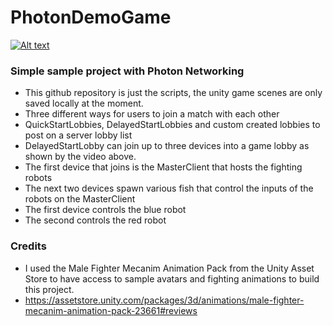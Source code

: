 # PhotonDemoGame

[![Alt text](https://img.youtube.com/vi/I9DEk7lA5xM/0.jpg)](https://drive.google.com/open?id=1-FIfsiixfWvXRVazHecsTeAXXr2geKDs)


### Simple sample project with Photon Networking
* This github repository is just the scripts, the unity game scenes are only saved locally at the moment.
* Three different ways for users to join a match with each other
* QuickStartLobbies, DelayedStartLobbies and custom created lobbies to post on a server lobby list
* DelayedStartLobby can join up to three devices into a game lobby as shown by the video above.
* The first device that joins is the MasterClient that hosts the fighting robots
* The next two devices spawn various fish that control the inputs of the robots on the MasterClient
* The first device controls the blue robot
* The second controls the red robot

### Credits
* I used the Male Fighter Mecanim Animation Pack from the Unity Asset Store to have access to sample avatars and fighting animations to build this project. 
* https://assetstore.unity.com/packages/3d/animations/male-fighter-mecanim-animation-pack-23661#reviews
